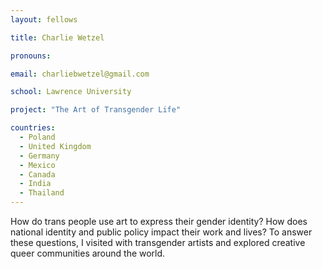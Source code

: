 ```yaml
---
layout: fellows

title: Charlie Wetzel

pronouns: 

email: charliebwetzel@gmail.com

school: Lawrence University

project: "The Art of Transgender Life"

countries:
  - Poland
  - United Kingdom
  - Germany
  - Mexico
  - Canada
  - India
  - Thailand
---
```


How do trans people use art to express their gender identity? How does national identity and public policy impact their work and lives? To answer these questions, I visited with transgender artists and explored creative queer communities around the world.
